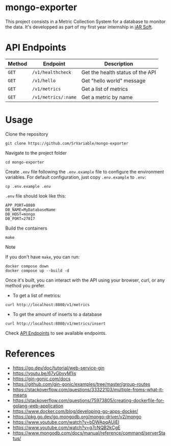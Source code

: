 # mongo-exporter

This project consists in a Metric Collection System for a database to monitor
the data. It's developped as part of my first year internship in
[iAR Soft](https://www.iar-soft.com/).

# API Endpoints

|Method|Endpoint|Description|
|-|-|-|
|`GET`|`/v1/healthcheck`|Get the health status of the API|
|`GET`|`/v1/hello`|Get "hello world" message|
|`GET`|`/v1/metrics`|Get a list of metrics|
|`GET`|`/v1/metrics/:name`|Get a metric by name|

# Usage

Clone the repository
```
git clone https://github.com/SrVariable/mongo-exporter
```

Navigate to the project folder
```
cd mongo-exporter
```

Create `.env` file following the `.env.example` file to configure the environment
variables. For default configuration, just copy `.env.example` to `.env`:
```
cp .env.example .env
```

`.env` file should look like this:
```
APP_PORT=8080
DB_NAME=MyDatabaseName
DB_HOST=mongo
DB_PORT=27017
```

Build the containers
```
make
```

> [!NOTE]
>
> If you don't have `make`, you can run:
> ```
> docker compose down
> docker compose up --build -d
> ```

Once it's built, you can interact with the API using your browser, curl, or
any method you prefer.

- To get a list of metrics:
```
curl http://localhost:8080/v1/metrics
```

- To get the amount of inserts to a database
```
curl http://localhost:8080/v1/metrics/insert
```

Check [API Endpoints](#api-endpoints) to see available endpoints.

# References

- https://go.dev/doc/tutorial/web-service-gin
- https://youtu.be/67yGbvyM1is
- https://gin-gonic.com/docs
- https://github.com/gin-gonic/examples/tree/master/group-routes
- https://stackoverflow.com/questions/33322103/multiple-froms-what-it-means
- https://stackoverflow.com/questions/75973805/creating-dockerfile-for-golang-web-application
- https://www.docker.com/blog/developing-go-apps-docker/
- https://pkg.go.dev/go.mongodb.org/mongo-driver/v2/mongo
- https://www.youtube.com/watch?v=bDWApqAUjEI
- https://www.youtube.com/watch?v=g7cNQB2kCgE
- https://www.mongodb.com/docs/manual/reference/command/serverStatus/
